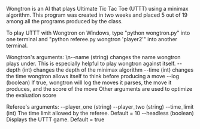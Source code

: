 Wongtron is an AI that plays Ultimate Tic Tac Toe (UTTT) using a minimax algorithm. 
This program was created in two weeks and placed 5 out of 19 among all the programs produced by the class. 

To play UTTT with Wongtron on Windows, type "python wongtron.py" into one terminal and "python referee.py wongtron 'player2'" into another terminal. 

Wongtron's arguments:
\n--name (string) changes the name wongtron plays under. This is especially helpful to play wongtron against itself. 
--depth (int) changes the depth of the minimax algorithm
--time (int) changes the time wongtron allows itself to think before producing a move
--log (boolean) If true, wongtron will log the moves it parses, the move it produces, and the score of the move
Other arguments are used to optimize the evaluation score

Referee's arguments:
--player_one (string)
--player_two (string)
--time_limit (int) The time limit allowed by the referee. Default = 10
--headless (boolean) Displays the UTTT game. Default = true
